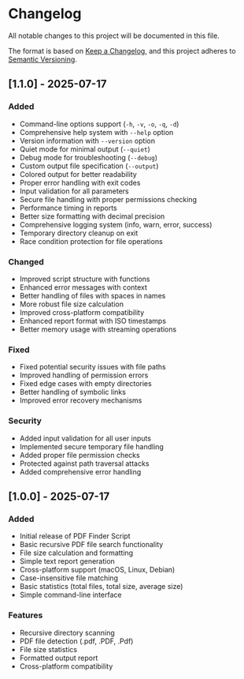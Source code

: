 # Changelog

All notable changes to this project will be documented in this file.

The format is based on [Keep a Changelog](https://keepachangelog.com/en/1.0.0/),
and this project adheres to [Semantic Versioning](https://semver.org/spec/v2.0.0.html).

## [1.1.0] - 2025-07-17

### Added
- Command-line options support (`-h`, `-v`, `-o`, `-q`, `-d`)
- Comprehensive help system with `--help` option
- Version information with `--version` option
- Quiet mode for minimal output (`--quiet`)
- Debug mode for troubleshooting (`--debug`)
- Custom output file specification (`--output`)
- Colored output for better readability
- Proper error handling with exit codes
- Input validation for all parameters
- Secure file handling with proper permissions checking
- Performance timing in reports
- Better size formatting with decimal precision
- Comprehensive logging system (info, warn, error, success)
- Temporary directory cleanup on exit
- Race condition protection for file operations

### Changed
- Improved script structure with functions
- Enhanced error messages with context
- Better handling of files with spaces in names
- More robust file size calculation
- Improved cross-platform compatibility
- Enhanced report format with ISO timestamps
- Better memory usage with streaming operations

### Fixed
- Fixed potential security issues with file paths
- Improved handling of permission errors
- Fixed edge cases with empty directories
- Better handling of symbolic links
- Improved error recovery mechanisms

### Security
- Added input validation for all user inputs
- Implemented secure temporary file handling
- Added proper file permission checks
- Protected against path traversal attacks
- Added comprehensive error handling

## [1.0.0] - 2025-07-17

### Added
- Initial release of PDF Finder Script
- Basic recursive PDF file search functionality
- File size calculation and formatting
- Simple text report generation
- Cross-platform support (macOS, Linux, Debian)
- Case-insensitive file matching
- Basic statistics (total files, total size, average size)
- Simple command-line interface

### Features
- Recursive directory scanning
- PDF file detection (.pdf, .PDF, .Pdf)
- File size statistics
- Formatted output report
- Cross-platform compatibility